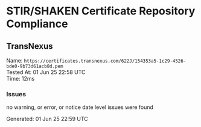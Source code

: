 # STIR/SHAKEN Certificate Repository Compliance

## TransNexus

Name: `https://certificates.transnexus.com/622J/154353a5-1c29-4526-bde0-9b73d61acb8d.pem`\
Tested At: 01 Jun 25 22:58 UTC\
Time: 12ms

### Issues

no warning, or error, or notice date level issues were found

Generated: 01 Jun 25 22:59 UTC
